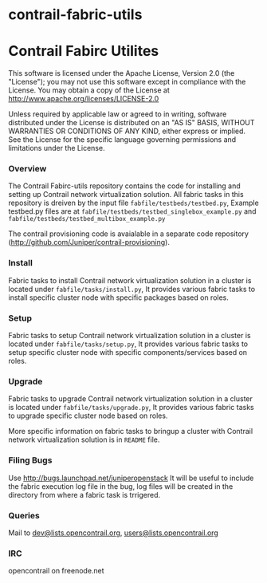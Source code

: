 contrail-fabric-utils
=====================

# Contrail Fabirc Utilites

This software is licensed under the Apache License, Version 2.0 (the "License");
you may not use this software except in compliance with the License.
You may obtain a copy of the License at http://www.apache.org/licenses/LICENSE-2.0

Unless required by applicable law or agreed to in writing, software
distributed under the License is distributed on an "AS IS" BASIS,
WITHOUT WARRANTIES OR CONDITIONS OF ANY KIND, either express or implied.
See the License for the specific language governing permissions and
limitations under the License.

### Overview

The Contrail Fabirc-utils repository contains the code for installing and setting up Contrail network virtualization solution.
All fabric tasks in this repository is dreiven by the input file ``fabfile/testbeds/testbed.py``, Example testbed.py files are at ``fabfile/testbeds/testbed_singlebox_example.py`` and ``fabfile/testbeds/testbed_multibox_example.py``

The contrail provisioning code is avaialable in a separate code repository (http://github.com/Juniper/contrail-provisioning).

### Install
Fabric tasks to install Contrail network virtualization solution in a cluster is located under ``fabfile/tasks/install.py``, It provides various fabric tasks to install specific cluster node with specific packages based on roles.

### Setup
Fabric tasks to setup Contrail network virtualization solution in a cluster is located under ``fabfile/tasks/setup.py``, It provides various fabric tasks to setup specific cluster node with specific components/services based on roles.

### Upgrade
Fabric tasks to upgrade Contrail network virtualization solution in a cluster is located under ``fabfile/tasks/upgrade.py``, It provides various fabric tasks to upgrade specific cluster node based on roles.

More specific information on fabric tasks to bringup a cluster with Contrail network virtualization solution is in ``README`` file.

### Filing Bugs
Use http://bugs.launchpad.net/juniperopenstack
It will be useful to include the fabric execution log file in the bug, log files will be created in the directory from where a fabric task is trrigered.

### Queries
Mail to
dev@lists.opencontrail.org,
users@lists.opencontrail.org

### IRC
opencontrail on freenode.net
